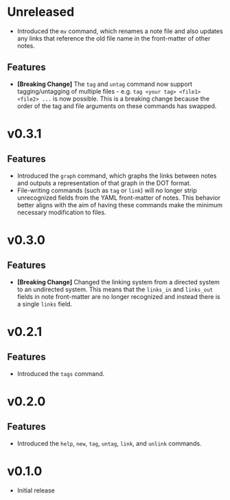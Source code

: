 # Unreleased

- Introduced the `mv` command, which renames a note file and also updates any links that reference the old file name in the front-matter of other notes.

## Features

- __[Breaking Change]__ The `tag` and `untag` command now support tagging/untagging of multiple files - e.g. `tag <your tag> <file1> <file2> ...` is now possible. This is a breaking change because the order of the tag and file arguments on these commands has swapped.

# v0.3.1

## Features

- Introduced the `graph` command, which graphs the links between notes and outputs a representation of that graph in the DOT format.
- File-writing commands (such as `tag` or `link`) will no longer strip unrecognized fields from the YAML front-matter of notes. This behavior better aligns with the aim of having these commands make the minimum necessary modification to files.

# v0.3.0

## Features

- __[Breaking Change]__ Changed the linking system from a directed system to an undirected system. This means that the `links_in` and `links_out` fields in note front-matter are no longer recognized and instead there is a single `links` field.

# v0.2.1

## Features

- Introduced the `tags` command.

# v0.2.0

## Features

- Introduced the `help`, `new`, `tag`, `untag`, `link`, and `unlink` commands.

# v0.1.0

- Initial release
